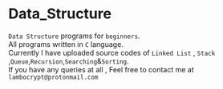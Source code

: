# Data_Structure
`Data Structure` programs for `beginners`.<br>
All programs written in `C` language.<br>
Currently I have uploaded source codes of `Linked List` , `Stack` ,`Queue`,`Recursion`,`Searching`&`Sorting`.<br>
If you have any queries at all , Feel free to contact me at `lambocrypt@protonmail.com`


